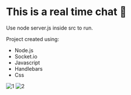 # This is a real time chat 🚀
Use node server.js inside src to run.

Project created using:

- Node.js
- Socket.io
- Javascript
- Handlebars
- Css
  
![1](https://github.com/JoiceDoll/Chat-real-time/assets/99621429/254478d5-309c-4d2f-aa3a-cdc55b966f41)
![2](https://github.com/JoiceDoll/Chat-real-time/assets/99621429/1772c9ca-a2ee-463d-9a00-b3923942625f)
